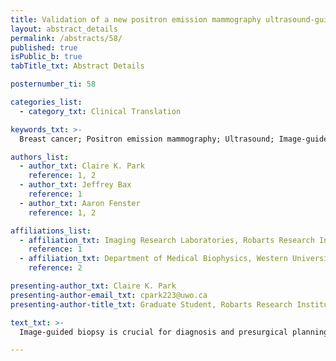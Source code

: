 ```yaml
---
title: Validation of a new positron emission mammography ultrasound-guidance device for biopsy of breast tumours
layout: abstract_details
permalink: /abstracts/58/
published: true
isPublic_b: true
tabTitle_txt: Abstract Details

posternumber_ti: 58

categories_list: 
  - category_txt: Clinical Translation

keywords_txt: >-
  Breast cancer; Positron emission mammography; Ultrasound; Image-guided biopsy

authors_list:
  - author_txt: Claire K. Park
    reference: 1, 2
  - author_txt: Jeffrey Bax
    reference: 1
  - author_txt: Aaron Fenster
    reference: 1, 2

affiliations_list:
  - affiliation_txt: Imaging Research Laboratories, Robarts Research Institute
    reference: 1
  - affiliation_txt: Department of Medical Biophysics, Western University
    reference: 2

presenting-author_txt: Claire K. Park
presenting-author-email_txt: cpark223@uwo.ca
presenting-author-title_txt: Graduate Student, Robarts Research Institute

text_txt: >-
  Image-guided biopsy is crucial for diagnosis and presurgical planning of women with breast cancer. High resolution breast functional imaging with positron emission mammography (PEM) demonstrates increased sensitivity for detecting breast tumours compared to conventional modalities and techniques. We aim to extend the use of PEM imaging by integrating it with an ultrasound-guided biopsy technique to improve sampling of breast tumours. A new guidance device was designed to operate between PEM detector plates. The design features in-plane imaging of the target lesion with the needle tip (in postfire configuration) positioned at its remote-center-of-motion. In this pilot study, we validated the mechanical bias and biopsy accuracy using the guidance device. Mock biopsy procedures were performed on a tissue-mimicking agar breast phantom with embedded cylindrical targets (2mm, 4mm, and 6mm in diameter). The biopsy needle was guided in real-time using ultrasound and postfire images were acquired. Preliminary results with 10 biopsy trials demonstrated that the mean mechanical bias was 0.42¬±0.27mm. The biopsy accuracy in 5 samples each was 100% for 2mm, 4mm, and 6mm targets. Future work will examine mechanical bias and biopsy accuracy as a function of target diameter and depth. This validation of the guidance device will allow us to determine the limits necessary for sampling and conclusive diagnosis of small lesions when implemented on an advanced PEM system. 

---
```

